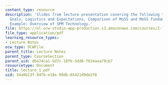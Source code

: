 ```yaml
---
content_type: resource
description: 'Slides from lecture presentation covering the following topics: Course
  Goals, Logistics and Expectations, Comparison of MuSS and MoSS Fundamentals, MuSS
  Example: Overview of SPM Technology.'
file: https://ol-ocw-studio-app-production.s3.amazonaws.com/courses/2-76-multi-scale-system-design-fall-2004/34a0b13f94fbe18e99db65421d9de2f8_lecture_1.pdf
file_type: application/pdf
learning_resource_types:
- Lecture Notes
ocw_type: OCWFile
parent_title: Lecture Notes
parent_type: CourseSection
parent_uid: dba74ca1-bd7c-18fb-5dd6-f634aaa79cb7
resourcetype: Document
title: lecture_1.pdf
uid: 34a0b13f-94fb-e18e-99db-65421d9de2f8
---
```


